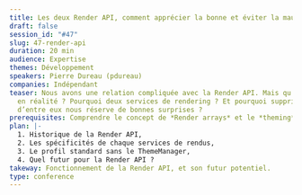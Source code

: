 ```yaml
---
title: Les deux Render API, comment apprécier la bonne et éviter la mauvaise
draft: false
session_id: "#47"
slug: 47-render-api
duration: 20 min
audience: Expertise
themes: Développement
speakers: Pierre Dureau (pdureau)
companies: Indépendant
teaser: Nous avons une relation compliquée avec la Render API. Mais qu’est elle
  en réalité ? Pourquoi deux services de rendering ? Et pourquoi supprimer l’un
  d’entre eux nous réserve de bonnes surprises ?
prerequisites: Comprendre le concept de *Render arrays* et le *theming*.
plan: |-
  1. Historique de la Render API,
  2. Les spécificités de chaque services de rendus,
  3. Le profil standard sans le ThemeManager,
  4. Quel futur pour la Render API ?
takeway: Fonctionnement de la Render API, et son futur potentiel.
type: conference
---
```

